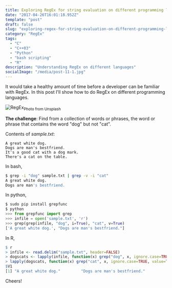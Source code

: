 ```yaml
---
title: Exploring RegEx for string evaluation on different programming languages
date: "2017-04-26T16:01:18.952Z"
template: "post"
draft: false
slug: "exploring-regex-for-string-evaluation-on-different-programming-languages"
category: "RegEx"
tags:
  - "C"
  - "C++03"
  - "Python"
  - "bash scripting"
  - "R"
description: "Understanding RegEx on different languages"
socialImage: "/media/post-11-1.jpg"
---
```


It would take a healthy amount of time before a developer can be familiar with RegEx. In this post I'll show how to do RegEx on different programming languages.

![RegEx](/media/post-11-1.jpg "Expressions.")<sub>Photo from Unsplash</sub>

**The challenge**: Find from a collection of words or phrases, the word or phrase that contains the word "dog" but not "cat".

Contents of _sample.txt_:  
```
A great white dog.
Dogs are man's bestfriend.
It's a good cat with a dog mark.
There's a cat on the table.
```


In bash,  
```sh
$ grep -i "dog" sample.txt | grep -v -i "cat"
A great white dog.
Dogs are man's bestfriend.
```

In python,  
```python
$ sudo pip install grepfunc
$ python
>>> from grepfunc import grep
>>> infile = open('sample.txt', 'r')
>>> grep(grep(infile, "dog", i=True), "cat", v=True)
['A great white dog.', "Dogs are man's bestfriend."]
```

In R,
```r
$ r
> infile <- read.delim("sample.txt", header=FALSE)
> dogscats <- lapply(infile, function(x) grep("dog", x, ignore.case=TRUE, value=TRUE))
> lapply(dogscats, function(x) grep("cat", x, ignore.case=TRUE, value=TRUE, invert=TRUE))
$V1
[1] "A great white dog."         "Dogs are man's bestfriend."
```

Cheers!